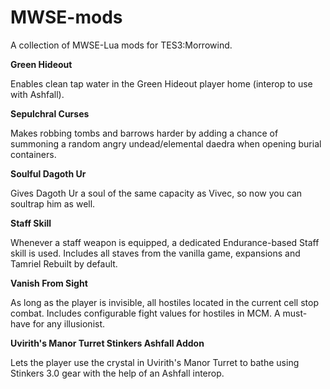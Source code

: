 # MWSE-mods
A collection of MWSE-Lua mods for TES3:Morrowind.

<p><b>Green Hideout</b></p>
<p>Enables clean tap water in the Green Hideout player home (interop to use with Ashfall).</p>

<p><b>Sepulchral Curses</b></p>
<p>Makes robbing tombs and barrows harder by adding a chance of summoning a random angry undead/elemental daedra when opening burial containers.</p>

<p><b>Soulful Dagoth Ur</b></p>
<p>Gives Dagoth Ur a soul of the same capacity as Vivec, so now you can soultrap him as well.</p>

<p><b>Staff Skill</b></p>
<p>Whenever a staff weapon is equipped, a dedicated Endurance-based Staff skill is used. Includes all staves from the vanilla game, expansions and Tamriel Rebuilt by default.</p>

<p><b>Vanish From Sight</b></p>
<p>As long as the player is invisible, all hostiles located in the current cell stop combat. Includes configurable fight values for hostiles in MCM. A must-have for any illusionist.</p>

<p><b>Uvirith's Manor Turret Stinkers Ashfall Addon</b></p>
<p>Lets the player use the crystal in Uvirith's Manor Turret to bathe using Stinkers 3.0 gear with the help of an Ashfall interop.</p>
